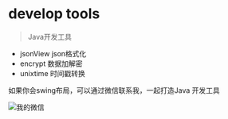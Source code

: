 # develop tools

> Java开发工具

* jsonView json格式化
* encrypt 数据加解密
* unixtime 时间戳转换

如果你会swing布局，可以通过微信联系我，一起打造Java 开发工具

![我的微信](https://image.tianhui.xin/weixin.jpg?x-oss-process=style/make)